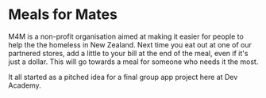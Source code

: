 # Meals for Mates

M4M is a non-profit organisation aimed at making it easier for people to help the the homeless in New Zealand.
Next time you eat out at one of our partnered stores, add a little to your bill at the end of the meal, even if it's just a dollar. This will go towards a meal for someone who needs it the most.

It all started as a pitched idea for a final group app project here at Dev Academy.
